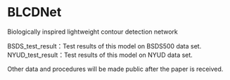 # BLCDNet
Biologically inspired lightweight contour detection network


BSDS_test_result：Test results of this model on BSDS500 data set.
NYUD_test_result：Test results of this model on NYUD data set.

Other data and procedures will be made public after the paper is received.